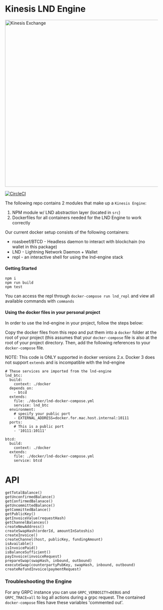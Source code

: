 # Kinesis LND Engine

<img src="https://kines.is/logo.png" alt="Kinesis Exchange" width="550">

[![CircleCI](https://circleci.com/gh/kinesis-exchange/lnd-engine.svg?style=svg&circle-token=47c81b3a717f062885f159dfded078e134413db1)](https://circleci.com/gh/kinesis-exchange/lnd-engine)

The following repo contains 2 modules that make up a `Kinesis Engine`:

1. NPM module w/ LND abstraction layer (located in `src`)
2. Dockerfiles for all containers needed for the LND Engine to work correctly

Our current docker setup consists of the following containers:

- roasbeef/BTCD - Headless daemon to interact with blockchain (no wallet in this package)
- LND - Lightning Network Daemon + Wallet
- repl - an interactive shell for using the lnd-engine stack

#### Getting Started

```
npm i
npm run build
npm test
```

You can access the repl through `docker-compose run lnd_repl` and view all available commands with `commands`

#### Using the docker files in your personal project

In order to use the lnd-engine in your project, follow the steps below:

Copy the docker files from this repo and put them into a `docker` folder at the root of your project (this assumes that your `docker-compose` file is also at the root of your project directory. Then, add the following references to your `docker-compose` file.

NOTE: This code is ONLY supported in docker versions 2.x. Docker 3 does not support `extends` and is incompatible with the lnd-engine

```
# These services are imported from the lnd-engine
lnd_btc:
  build:
    context: ./docker
  depends_on:
    - btcd
  extends:
    file: ./docker/lnd-docker-compose.yml
    service: lnd_btc
  environment:
    # specify your public port
    - EXTERNAL_ADDRESS=docker.for.mac.host.internal:10111
  ports:
    # This is a public port
    - '10111:10111'

btcd:
  build:
    context: ./docker
  extends:
    file: ./docker/lnd-docker-compose.yml
    service: btcd
```

# API

```
getTotalBalance()
getUnconfirmedBalance()
getConfirmedBalanace()
getUncommittedBalance()
getCommittedBalance()
getPublicKey()
getInvoiceValue(requestHash)
getChannelBalances()
createNewAddress()
createSwapHash(orderId, amountInSatoshis)
createInvoice()
createChannel(host, publicKey, fundingAmount)
isAvailable()
isInvoicePaid()
isBalanceSufficient()
payInvoice(invoiceRequest)
prepareSwap(swapHash, inbound, outbound)
executeSwap(counterpartyPubKey, swapHash, inbound, outbound)
createRefundInvoice(paymentRequest)
```

### Troubleshooting the Engine

For any GRPC instance you can use `GRPC_VERBOSITY=DEBUG` and `GRPC_TRACE=all` to log all actions during a grpc request. The contained `docker-compose` files have these variables 'commented out'.

